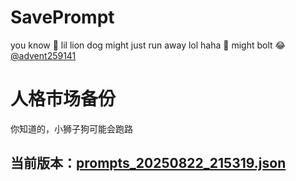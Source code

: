 # SavePrompt
you know 🫠 lil lion dog might just run away lol
haha 🐶 might bolt 😂 [@advent259141](https://github.com/advent259141)

# 人格市场备份
你知道的，小狮子狗可能会跑路

## 当前版本：[prompts_20250822_215319.json](https://github.com/Larch-C/SavePrompt/blob/main/prompts_20250822_215319.json)
